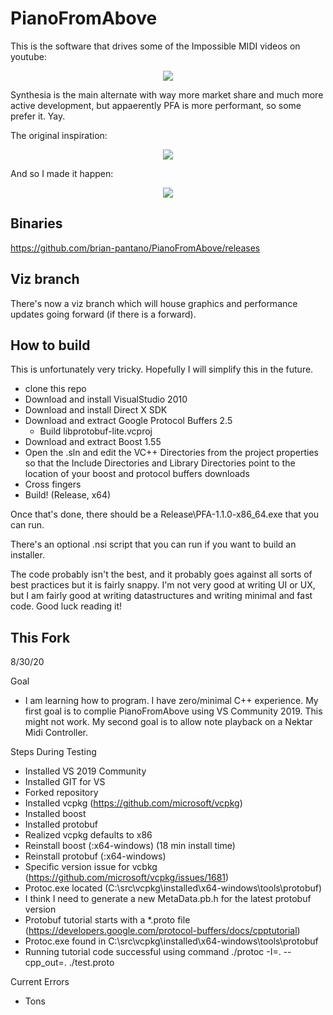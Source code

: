 # PianoFromAbove

This is the software that drives some of the Impossible MIDI videos on youtube:

<p align="center">
  <a href="https://www.youtube.com/watch?v=p_c6uQHlhZ0" target="_blank">
    <img src="https://img.youtube.com/vi/p_c6uQHlhZ0/hqdefault.jpg"/>
  </a>
</p>

Synthesia is the main alternate with way more market share and much more active development, but appaerently PFA is more performant, so some prefer it. Yay.

The original inspiration:

<p align="center">
  <a href="https://www.youtube.com/watch?v=mTS16klgqMU" target="_blank">
    <img src="https://img.youtube.com/vi/mTS16klgqMU/hqdefault.jpg"/>
  </a>
</p>

And so I made it happen:


<p align="center">
  <a href="https://www.youtube.com/watch?v=PWQj61p6D5s" target="_blank">
    <img src="https://img.youtube.com/vi/PWQj61p6D5s/hqdefault.jpg"/>
  </a>
</p>

## Binaries

https://github.com/brian-pantano/PianoFromAbove/releases

## Viz branch

There's now a viz branch which will house graphics and performance updates going forward (if there is a forward).

## How to build

This is unfortunately very tricky. Hopefully I will simplify this in the future.

* clone this repo
* Download and install VisualStudio 2010
* Download and install Direct X SDK
* Download and extract Google Protocol Buffers 2.5
  * Build libprotobuf-lite.vcproj
* Download and extract Boost 1.55
* Open the .sln and edit the VC++ Directories from the project properties so that the Include Directories and Library Directories point to the location of your boost and protocol buffers downloads
* Cross fingers
* Build! (Release, x64)

Once that's done, there should be a Release\PFA-1.1.0-x86_64.exe that you can run.

There's an optional .nsi script that you can run if you want to build an installer.

The code probably isn't the best, and it probably goes against all sorts of best practices but it is fairly snappy. I'm not very good at writing UI or UX, but I am fairly good at writing datastructures and writing minimal and fast code. Good luck reading it! 

## This Fork
8/30/20

Goal
* I am learning how to program.  I have zero/minimal C++ experience.  My first goal is to complie PianoFromAbove using VS Community 2019.  This might not work.  My second goal is to allow note playback on a Nektar Midi Controller.

Steps During Testing
* Installed VS 2019 Community
* Installed GIT for VS
* Forked repository
* Installed vcpkg (https://github.com/microsoft/vcpkg)
* Installed boost
* Installed protobuf
* Realized vcpkg defaults to x86
* Reinstall boost (:x64-windows) (18 min install time)
* Reinstall protobuf (:x64-windows)
* Specific version issue for vcbkg (https://github.com/microsoft/vcpkg/issues/1681)
* Protoc.exe located (C:\src\vcpkg\installed\x64-windows\tools\protobuf)
* I think I need to generate a new MetaData.pb.h for the latest protobuf version
* Protobuf tutorial starts with a *.proto file (https://developers.google.com/protocol-buffers/docs/cpptutorial)
* Protoc.exe found in C:\src\vcpkg\installed\x64-windows\tools\protobuf
* Running tutorial code successful using command ./protoc -I=. --cpp_out=. ./test.proto


Current Errors
* Tons

